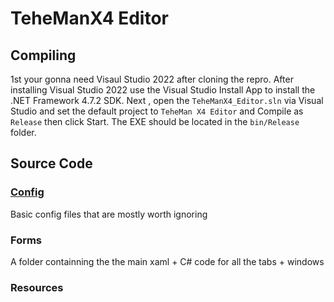 # TeheManX4 Editor


## Compiling
1st your gonna need Visaul Studio 2022 after cloning the repro. After installing Visual Studio 2022 use the Visual Studio Install App
to install the .NET Framework 4.7.2 SDK. Next , open the `TeheManX4_Editor.sln` via Visual Studio and set the default project to
`TeheMan X4 Editor` and Compile as `Release` then click Start. The EXE should be located in the `bin/Release` folder.

## Source Code

### [Config](TeheManX4/Forms)
Basic config files that are mostly worth ignoring

### Forms
A folder containning the the main xaml + C# code for all the tabs + windows

### Resources